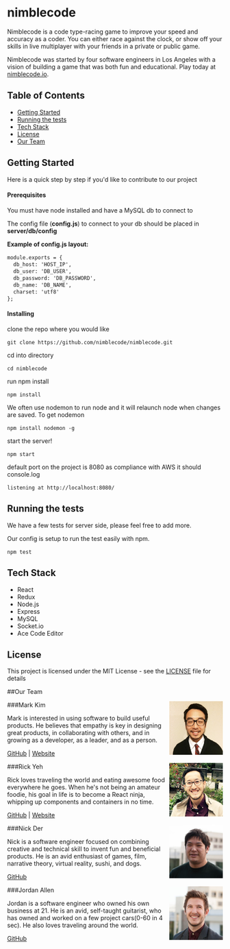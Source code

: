# nimblecode

Nimblecode is a code type-racing game to improve your speed and accuracy as a coder.  You can either race against the clock, or show off your skills in live multiplayer with your friends in a private or public game.

Nimblecode was started by four software engineers in Los Angeles with a vision of building a game that was both fun and educational. Play today at [nimblecode.io](http://nimblecode.io).

## Table of Contents
- [Getting Started](#getting-started)
- [Running the tests](#running-the-tests)
- [Tech Stack](#tech-stack)
- [License](#license)
- [Our Team](#our-team)

## Getting Started

Here is a quick step by step if you'd like to contribute to our project

#### Prerequisites

You must have node installed and have a MySQL db to connect to

The config file (**config.js**) to connect to your db should be placed in **server/db/config**

**Example of config.js layout:**
```
module.exports = {
  db_host: 'HOST_IP',
  db_user: 'DB_USER',
  db_password: 'DB_PASSWORD',
  db_name: 'DB_NAME',
  charset: 'utf8'
};
```

#### Installing

clone the repo where you would like

```
git clone https://github.com/nimblecode/nimblecode.git
```
cd into directory
```
cd nimblecode
```
run npm install
```
npm install
```
We often use nodemon to run node and it will relaunch node when changes are saved.
To get nodemon
```
npm install nodemon -g
```
start the server!
```
npm start
```
default port on the project is 8080 as compliance with AWS
it should console.log
```
listening at http://localhost:8080/
```
## Running the tests
We have a few tests for server side, please feel free to add more.

Our config is setup to run the test easily with npm.
```
npm test
```

## Tech Stack

* React
* Redux
* Node.js
* Express
* MySQL
* Socket.io
* Ace Code Editor

## License

This project is licensed under the MIT License - see the [LICENSE](./LICENSE) file for details

##Our Team

[<img src="./client/assets/mark-profile.jpg" width="125" height="125" align="right" />](https://github.com/marksanghoonkim)
###Mark Kim

Mark is interested in using software to build useful products. He believes that empathy is key in designing great products, in collaborating with others, and in growing as a developer, as a leader, and as a person.

[GitHub](https://github.com/marksanghoonkim) | [Website](http://marksanghoonkim.com)

[<img src="./client/assets/rick-profile.jpg" width="125" height="125" align="right" />](https://github.com/rickyeh)
###Rick Yeh

Rick loves traveling the world and eating awesome food everywhere he goes. When he's not being an amateur foodie, his goal in life is to become a React ninja, whipping up components and containers in no time.

[GitHub](https://github.com/rickyeh) | [Website](http://rickyeh.com)

[<img src="./client/assets/nick-profile.jpg" width="125" height="125" align="right" />](https://github.com/kiritsuzu)
###Nick Der

Nick is a software engineer focused on combining creative and technical skill to invent fun and beneficial products. He is an avid enthusiast of games, film, narrative theory, virtual reality, sushi, and dogs.

[GitHub](https://github.com/kiritsuzu)

[<img src="./client/assets/jordan-profile.jpg" width="125" height="125" align="right" />](https://github.com/jordanallen98)
###Jordan Allen

Jordan is a software engineer who owned his own business at 21. He is an avid, self-taught guitarist, who has owned and worked on a few project cars(0-60 in 4 sec). He also loves traveling around the world.

[GitHub](https://github.com/jordanallen98)
